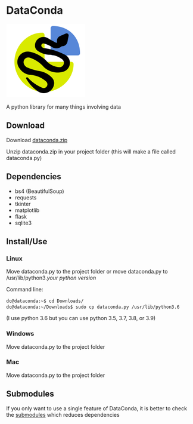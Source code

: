 # DataConda
![DataConda logo](Logo.png)

A python library for many things involving data

## Download
Download [dataconda.zip](dataconda.zip)

Unzip dataconda.zip in your project folder (this will make a file called dataconda.py)

## Dependencies
* bs4 (BeautifulSoup)
* requests
* tkinter
* matplotlib
* flask
* sqlite3

## Install/Use
### Linux
Move dataconda.py to the project folder or move dataconda.py to /usr/lib/python3._your python version_

Command line:
```
dc@dataconda:~$ cd Downloads/
dc@dataconda:~/Downloads$ sudo cp dataconda.py /usr/lib/python3.6
```
(I use python 3.6 but you can use python 3.5, 3.7, 3.8, or 3.9)

### Windows
Move dataconda.py to the project folder

### Mac
Move dataconda.py to the project folder

## Submodules

If you only want to use a single feature of DataConda, it is better to check the [submodules](submodules/README.md) which reduces dependencies
